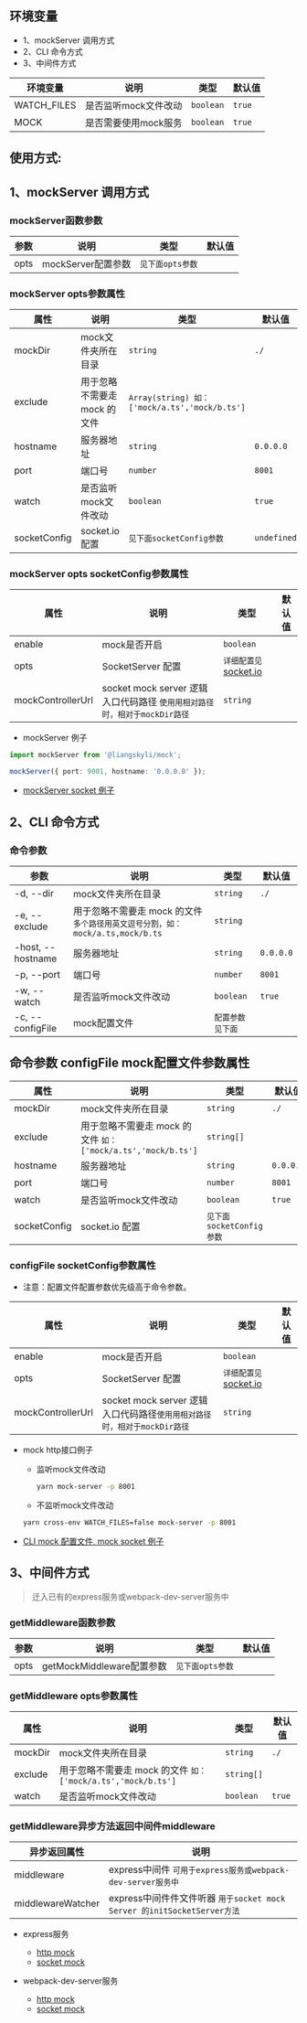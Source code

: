 ## 环境变量
- 1、mockServer 调用方式
- 2、CLI 命令方式
- 3、中间件方式

| 环境变量        | 说明           | 类型        | 默认值    |
|-------------|--------------|-----------|--------|
| WATCH_FILES | 是否监听mock文件改动 | `boolean` | `true` |
| MOCK        | 是否需要使用mock服务 | `boolean` | `true` |

## 使用方式:

## 1、mockServer 调用方式

### mockServer函数参数
| 参数   | 说明             | 类型          | 默认值 |
|------|----------------|-------------|-----|
| opts | mockServer配置参数 | `见下面opts参数` |     |

### mockServer opts参数属性
| 属性           | 说明                | 类型                                          | 默认值         |
|--------------|-------------------|---------------------------------------------|-------------|
| mockDir      | mock文件夹所在目录       | `string`                                    | `./`        |
| exclude      | 用于忽略不需要走 mock 的文件 | `Array(string) 如：['mock/a.ts','mock/b.ts']` |             |
| hostname     | 服务器地址             | `string`                                    | `0.0.0.0`   |
| port         | 端口号               | `number`                                    | `8001`      |
| watch        | 是否监听mock文件改动      | `boolean`                                   | `true`      |
| socketConfig | socket.io 配置      | `见下面socketConfig参数`                         | `undefined` |

### mockServer opts socketConfig参数属性
| 属性                | 说明                                                  | 类型                                                            | 默认值 |
|-------------------|-----------------------------------------------------|---------------------------------------------------------------|-----|
| enable            | mock是否开启                                            | `boolean`                                                     |     |
| opts              | SocketServer 配置                                     | `详细配置见`[socket.io](https://socket.io/docs/v4/server-options/) |     |
| mockControllerUrl | socket mock server 逻辑入口代码路径 `使用用相对路径时，相对于mockDir路径` | `string`                                                      |     |

- mockServer 例子
```ts
import mockServer from '@liangskyli/mock';

mockServer({ port: 9001, hostname: '0.0.0.0' });
```
- [mockServer socket 例子](mock-server-socket.md)

## 2、CLI 命令方式

### 命令参数

| 参数                | 说明                                                    | 类型        | 默认值       |
|-------------------|-------------------------------------------------------|-----------|-----------|
| -d, --dir         | mock文件夹所在目录                                           | `string`  | `./`      |
| -e, --exclude     | 用于忽略不需要走 mock 的文件 `多个路径用英文逗号分割，如：mock/a.ts,mock/b.ts` | `string`  |           |
| -host, --hostname | 服务器地址                                                 | `string`  | `0.0.0.0` |
| -p, --port        | 端口号                                                   | `number`  | `8001`    |
| -w, --watch       | 是否监听mock文件改动                                          | `boolean` | `true`    |
| -c, --configFile  | mock配置文件                                              | `配置参数见下面` |           |

## 命令参数 configFile mock配置文件参数属性

| 属性           | 说明                                              | 类型                  | 默认值       |
|--------------|-------------------------------------------------|---------------------|-----------|
| mockDir      | mock文件夹所在目录                                     | `string`            | `./`      |
| exclude      | 用于忽略不需要走 mock 的文件 `如：['mock/a.ts','mock/b.ts']` | `string[]`          |           |
| hostname     | 服务器地址                                           | `string`            | `0.0.0.0` |
| port         | 端口号                                             | `number`            | `8001`    |
| watch        | 是否监听mock文件改动                                    | `boolean`           | `true`    |
| socketConfig | socket.io 配置                                    | `见下面socketConfig参数` |           |

### configFile socketConfig参数属性

- 注意：配置文件配置参数优先级高于命令参数。

| 属性                | 说明                                                 | 类型                                                            | 默认值 |
|-------------------|----------------------------------------------------|---------------------------------------------------------------|-----|
| enable            | mock是否开启                                           | `boolean`                                                     |     |     |
| opts              | SocketServer 配置                                    | `详细配置见`[socket.io](https://socket.io/docs/v4/server-options/) |     |     |
| mockControllerUrl | socket mock server 逻辑入口代码路径`使用用相对路径时，相对于mockDir路径` | `string`                                                      |     |     |

- mock http接口例子
    - 监听mock文件改动

      ```bash
      yarn mock-server -p 8001
      ```
      
    - 不监听mock文件改动

    ```bash
    yarn cross-env WATCH_FILES=false mock-server -p 8001
    ```

- [CLI mock 配置文件, mock socket 例子](cli-mock-socket.md)


## 3、中间件方式

> 迁入已有的express服务或webpack-dev-server服务中

### getMiddleware函数参数

| 参数   | 说明                    | 类型          | 默认值 |
|------|-----------------------|-------------|-----|
| opts | getMockMiddleware配置参数 | `见下面opts参数` |     |

### getMiddleware opts参数属性

| 属性      | 说明                                              | 类型         | 默认值    |
|---------|-------------------------------------------------|------------|--------|
| mockDir | mock文件夹所在目录                                     | `string`   | `./`   |
| exclude | 用于忽略不需要走 mock 的文件 `如：['mock/a.ts','mock/b.ts']` | `string[]` |        |
| watch   | 是否监听mock文件改动                                    | `boolean`  | `true` |

### getMiddleware异步方法返回中间件middleware

| 异步返回属性            | 说明                                                         | 
|-------------------|------------------------------------------------------------|
| middleware        | express中间件 `可用于express服务或webpack-dev-server服务中`            |
| middlewareWatcher | express中间件件文件听器 `用于socket mock Server 的initSocketServer方法` |


- express服务
    - [http mock](express-mock.md)
    - [socket mock](express-mock-socket.md)


- webpack-dev-server服务
    - [http mock](webpack-mock.md)
    - [socket mock](webpack-mock-socket.md)
